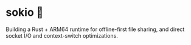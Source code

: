 # sokio 🌟
Building a Rust + ARM64 runtime for offline-first file sharing, and direct socket I/O and context-switch optimizations.